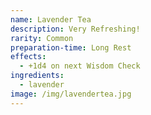 ```yaml
---
name: Lavender Tea
description: Very Refreshing!
rarity: Common
preparation-time: Long Rest
effects:
  - +1d4 on next Wisdom Check
ingredients:
  - lavender
image: /img/lavendertea.jpg
---
```

